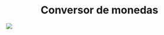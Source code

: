 <h1 align="center"> Conversor de monedas</h1>
<p align="left">
   <img src="https://m.media-amazon.com/images/I/61TuGfMmNOL.png">
</p>

